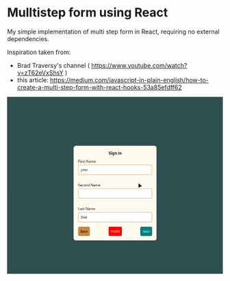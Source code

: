 # Mulltistep form using React

My simple implementation of multi step form in React, requiring no external dependencies.

Inspiration taken from: 
* Brad Traversy's channel ( https://www.youtube.com/watch?v=zT62eVxShsY ) 
* this article: https://medium.com/javascript-in-plain-english/how-to-create-a-multi-step-form-with-react-hooks-53a85efdff62

![Screenshot](screenshot.gif)



